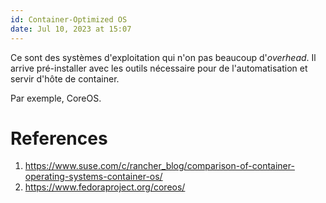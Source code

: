 ```yaml
---
id: Container-Optimized OS
date: Jul 10, 2023 at 15:07
---
```


Ce sont des systèmes d'exploitation qui n'on pas beaucoup d'*overhead*. Il arrive pré-installer avec les outils nécessaire pour de l'automatisation et servir d'hôte de container.

Par exemple, CoreOS.

# References
1. https://www.suse.com/c/rancher_blog/comparison-of-container-operating-systems-container-os/
2. https://www.fedoraproject.org/coreos/